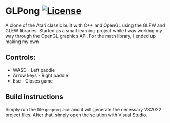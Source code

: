 # GLPong [![License](https://img.shields.io/badge/License-Apache_2.0-blue.svg)](https://opensource.org/licenses/Apache-2.0)
A clone of the Atari classic built with C++ and OpenGL using the GLFW and GLEW libraries.  Started as a small learning project while I was working my way through the OpenGL graphics API. For the math library, I ended up making my own 

## Controls:
- WASD - Left paddle
- Arrow keys - Right paddle
- Esc - Closes game

## Build instructions
Simply run the file `genproj.bat` and it will generate the necessary VS2022 project files. After that, simply open the solution with Visual Studio.

